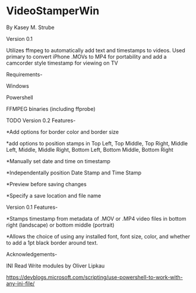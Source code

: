 # VideoStamperWin
By Kasey M. Strube

Version 0.1


Utilizes ffmpeg to automatically add text and timestamps to videos.
Used primary to convert iPhone .MOVs to MP4 for portability and add a
camcorder style timestamp for viewing on TV


Requirements-

Windows

Powershell

FFMPEG binaries (including ffprobe)


TODO Version 0.2 Features-

*Add options for border color and border size

*add options to position stamps in Top Left, Top Middle, Top Right, Middle Left, 
Middle, Middle Right, Bottom Left, Bottom Middle, Bottom Right

*Manually set date and time on timestamp

*Independentally position Date Stamp and Time Stamp

*Preview before saving changes

*Specify a save location and file name

Version 0.1 Features-

*Stamps timestamp from metadata of .MOV or .MP4 video files in bottom right (landscape)
or bottom middle (portrait)

*Allows the choice of using any installed font, font size, color, and whether to add a 
1pt black border around text.


Acknowledgements-

INI Read Write modules by Oliver Lipkau 

https://devblogs.microsoft.com/scripting/use-powershell-to-work-with-any-ini-file/
